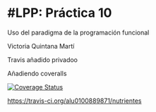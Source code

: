 #LPP: Práctica 10
================

Uso del paradigma de la programación funcional

Victoria Quintana Martí

Travis añadido privadoo

Añadiendo coveralls

[![Coverage Status](https://coveralls.io/repos/github/alu0100889871/nutrientes/badge.svg?branch=master)](https://coveralls.io/github/alu0100889871/nutrientes?branch=master)

https://travis-ci.org/alu0100889871/nutrientes

